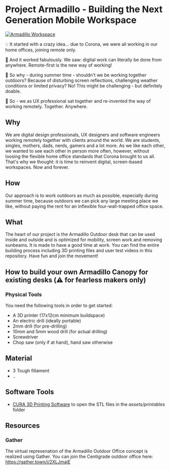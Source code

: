 # Project Armadillo - Building the Next Generation Mobile Workspace

[![Armadillo Workspace](https://img.youtube.com/vi/2j23XJB2bOQ/0.jpg)](https://youtu.be/2j23XJB2bOQ)

💡 It started with a crazy idea... due to Corona, we were all working in our home offices, joining remote only.

🎊 And it worked fabulously. We saw: digital work can literally be done from anywhere. Remote-first is the new way of working!

🤔 So why - during summer time - shouldn't we be working together outdoors? Because of disturbing screen reflections, challenging weather conditions or limited privacy? No! This might be challenging - but definitely doable.

💪 So - we as UX professional sat together and re-invented the way of working remotely. Together. Anywhere.

## Why
We are digital design professionals, UX designers and software engineers working remotely together with clients around the world. We are students, singles, mothers, dads, nerds, gamers and a lot more. As we like each other, we wanted to see each other in person more often, however, without loosing the flexible home office standards that Corona brought to us all. That's why we thought: it is time to reinvent digital, screen-based workspaces. Now and forever.

## How
Our approach is to work outdoors as much as possible, especially during summer time, because outdoors we can pick any large meeting place we like, without paying the rent for an inflexible four-wall-trapped office space.

## What
The heart of our project is the Armadillo Outdoor desk that can be used inside and outside and is optimized for mobility, screen work and removing sunbeams. It is made to have a good time at work. You can find the entire building process including 3D printing files and user test videos in this repository. Have fun and join the movement!

## How to build your own Armadillo Canopy for existing desks (⚠️ for fearless makers only)

### Physical Tools
You need the following tools in order to get started:
- A 3D printer (17x12cm minimum buildspace)
- An electric drill (ideally portable)
- 2mm drill (for pre-drilling)
- 10mm and 5mm wood drill (for actual drilling)
- Screwdriver
- Chop saw (only if at hand), hand saw otherwise

## Material
- 3 Tough fillament
- ..

## Software Tools
- [CURA 3D Printing Software](https://ultimaker.com/software/ultimaker-cura) to open the STL files in the *assets/printables* folder

## Resources

### Gather
The virtual represenation of the Armadillo Outdoor Office concept is realized using Gather. You can join the Centigrade outdoor office here: https://gather.town/i/2XLJmajE
